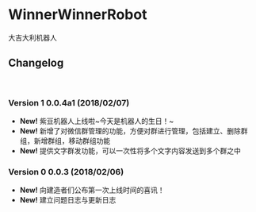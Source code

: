 # WinnerWinnerRobot
大吉大利机器人 

## Changelog
﻿
### Version 1 0.0.4a1 (2018/02/07)
* __New!__ 紫豆机器人上线啦~今天是机器人的生日！~
* __New!__ 新增了对微信群管理的功能，方便对群进行管理，包括建立、删除群组，新增群组，移动群组功能
* __New!__ 提供文字群发功能，可以一次性将多个文字内容发送到多个群之中

### Version 0 0.0.3 (2018/02/06)
* __New!__ 向建造者们公布第一次上线时间的喜讯！
* __New!__ 建立问题日志与更新日志
